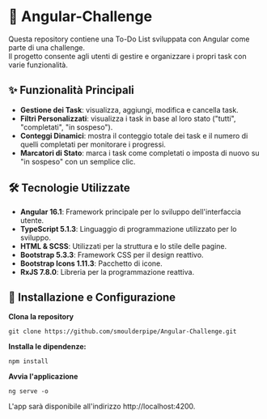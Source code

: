 # 📝 Angular-Challenge
Questa repository contiene una To-Do List sviluppata con Angular come parte di una challenge.<br>
Il progetto consente agli utenti di gestire e organizzare i propri task con varie funzionalità.

## ✨ Funzionalità Principali

- **Gestione dei Task**: visualizza, aggiungi, modifica e cancella task.
- **Filtri Personalizzati**: visualizza i task in base al loro stato ("tutti", "completati", "in sospeso").
- **Conteggi Dinamici**: mostra il conteggio totale dei task e il numero di quelli completati per monitorare i progressi.
- **Marcatori di Stato**: marca i task come completati o imposta di nuovo su "in sospeso" con un semplice clic.

## 🛠️ Tecnologie Utilizzate

- **Angular 16.1**: Framework principale per lo sviluppo dell'interfaccia utente.
- **TypeScript 5.1.3**: Linguaggio di programmazione utilizzato per lo sviluppo.
- **HTML & SCSS**: Utilizzati per la struttura e lo stile delle pagine.
- **Bootstrap 5.3.3**: Framework CSS per il design reattivo.
- **Bootstrap Icons 1.11.3**: Pacchetto di icone.
- **RxJS 7.8.0**: Libreria per la programmazione reattiva.

## 🚀 Installazione e Configurazione

**Clona la repository**

	git clone https://github.com/smoulderpipe/Angular-Challenge.git

**Installa le dipendenze:**

    npm install

**Avvia l'applicazione**

    ng serve -o
L'app sarà disponibile all'indirizzo http://localhost:4200.
